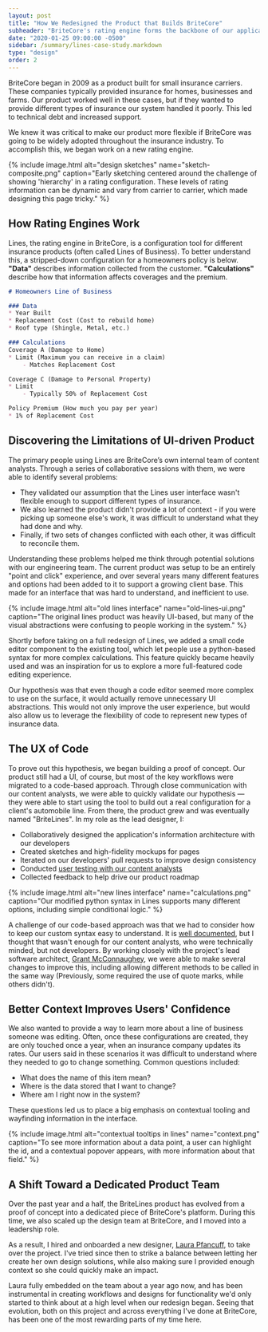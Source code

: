 ```yaml
---
layout: post
title: "How We Redesigned the Product that Builds BriteCore"
subheader: "BriteCore's rating engine forms the backbone of our application, and defines what information is collected on a quote, and how the system calculates an insurance premium. By recreating this tool to be more flexible, we've greatly expanded the number of companies that can use BriteCore's software."
date: "2020-01-25 09:00:00 -0500"
sidebar: /summary/lines-case-study.markdown
type: "design"
order: 2
---
```


<p class="u-text--lg">
    BriteCore began in 2009 as a product built for small insurance carriers. These companies typically provided insurance for homes, businesses and farms. Our product worked well in these cases, but if they wanted to provide different types of insurance our system handled it poorly. This led to technical debt and increased support.
</p>

We knew it was critical to make our product more flexible if BriteCore was going to be widely adopted throughout the insurance industry. To accomplish this, we began work on a new rating engine.

{% include image.html alt="design sketches" name="sketch-composite.png" caption="Early sketching centered around the challenge of showing 'hierarchy' in a rating configuration. These levels of rating information can be dynamic and vary from carrier to carrier, which made designing this page tricky." %}

## How Rating Engines Work
Lines, the rating engine in BriteCore, is a configuration tool for different insurance products (often called Lines of Business). To better understand this, a stripped-down configuration for a homeowners policy is below. **"Data"** describes information collected from the customer. **"Calculations"** describe how that information affects coverages and the premium.


```md
# Homeowners Line of Business

### Data
* Year Built
* Replacement Cost (Cost to rebuild home)
* Roof type (Shingle, Metal, etc.)

### Calculations
Coverage A (Damage to Home)
* Limit (Maximum you can receive in a claim)
    - Matches Replacement Cost

Coverage C (Damage to Personal Property)
* Limit
    - Typically 50% of Replacement Cost

Policy Premium (How much you pay per year)
* 1% of Replacement Cost
```

## Discovering the Limitations of UI-driven Product
The primary people using Lines are BriteCore’s own internal team of content analysts. Through a series of collaborative sessions with them, we were able to identify several problems:

* They validated our assumption that the Lines user interface wasn't flexible enough to support different types of insurance.
* We also learned the product didn't provide a lot of context - if you were picking up someone else's work, it was difficult to understand what they had done and why.
* Finally, if two sets of changes conflicted with each other, it was difficult to reconcile them.

Understanding these problems helped me think through potential solutions with our engineering team. The current product was setup to be an entirely "point and click" experience, and over several years many different features and options had been added to it to support a growing client base. This made for an interface that was hard to understand, and inefficient to use.

{% include image.html alt="old lines interface" name="old-lines-ui.png" caption="The original lines product was heavily UI-based, but many of the visual abstractions were confusing to people working in the system." %}

Shortly before taking on a full redesign of Lines, we added a small code editor component to the existing tool, which let people use a python-based syntax for more complex calculations. This feature quickly became heavily used and was an inspiration for us to explore a more full-featured code editing experience. 

Our hypothesis was that even though a code editor seemed more complex to use on the surface, it would actually remove unnecessary UI abstractions. This would not only improve the user experience, but would also allow us to leverage the flexibility of code to represent new types of insurance data.

## The UX of Code
To prove out this hypothesis, we began building a proof of concept. Our product still had a UI, of course, but most of the key workflows were migrated to a code-based approach. Through close communication with our content analysts, we were able to quickly validate our hypothesis &mdash; they were able to start using the tool to build out a real configuration for a client's automobile line. From there, the product grew and was eventually named "BriteLines". In my role as the lead designer, I:
* Collaboratively designed the application's information architecture with our developers
* Created sketches and high-fidelity mockups for pages
* Iterated on our developers' pull requests to improve design consistency
* Conducted [user testing with our content analysts](https://www.youtube.com/watch?v=S-XbCvPX54Q&index=17&list=PLqXiVNlcjuzKMknR_UnJZUwi1N6KPJWsZ)
* Collected feedback to help drive our product roadmap

{% include image.html alt="new lines interface" name="calculations.png" caption="Our modified python syntax in Lines supports many different options, including simple conditional logic." %}

A challenge of our code-based approach was that we had to consider how to keep our custom syntax easy to understand. It is [well documented](https://www.developers.britecore.com/products/britelines/#benefits
), but I thought that wasn't enough for our content analysts, who were technically minded, but not developers. By working closely with the project's lead software architect, [Grant McConnaughey](http://www.grantmcconnaughey.com/), we were able to make several changes to improve this, including allowing different methods to be called in the same way (Previously, some required the use of quote marks, while others didn't).

## Better Context Improves Users' Confidence
We also wanted to provide a way to learn more about a line of business someone was editing. Often, once these configurations are created, they are only touched once a year, when an insurance company updates its rates. Our users said in these scenarios it was difficult to understand where they needed to go to change something. Common questions included:
* What does the name of this item mean?
* Where is the data stored that I want to change?
* Where am I right now in the system?

These questions led us to place a big emphasis on contextual tooling and wayfinding information in the interface.

{% include image.html alt="contextual tooltips in lines" name="context.png" caption="To see more information about a data point, a user can highlight the id, and a contextual popover appears, with more information about that field." %}

## A Shift Toward a Dedicated Product Team
Over the past year and a half, the BriteLines product has evolved from a proof of concept into a dedicated piece of BriteCore's platform. During this time, we also scaled up the design team at BriteCore, and I moved into a leadership role. 

As a result, I hired and onboarded a new designer, [Laura Pfancuff](https://www.linkedin.com/in/laurapfancuff/), to take over the project. I've tried since then to strike a balance between letting her create her own design solutions, while also making sure I provided enough context so she could quickly make an impact.

Laura fully embedded on the team about a year ago now, and has been instrumental in creating workflows and designs for functionality we'd only started to think about at a high level when our redesign began. Seeing that evolution, both on this project and across everything I've done at BriteCore, has been one of the most rewarding parts of my time here.